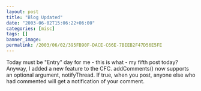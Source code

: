 ```yaml
---
layout: post
title: "Blog Updated"
date: "2003-06-02T15:06:22+06:00"
categories: [misc]
tags: []
banner_image: 
permalink: /2003/06/02/395FB90F-DACE-C66E-7BEEB2F47D56E5FE
---
```


Today must be "Entry" day for me - this is what - my fifth post today? Anyway, I added a new feature to the CFC. addComments() now supports an optional argument, notifyThread. If true, when you post, anyone else who had commented will get a notification of your comment.